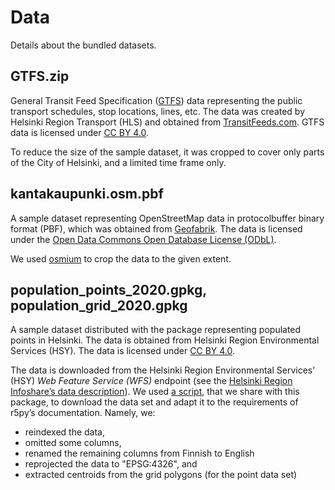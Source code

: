 # Data

Details about the bundled datasets.

## GTFS.zip

General Transit Feed Specification ([GTFS](https://developers.google.com/transit/gtfs/reference)) data representing 
the public transport schedules, stop locations, lines, etc. 
The data was created by Helsinki Region Transport (HLS) and obtained from [TransitFeeds.com](https://transitfeeds.com/p/helsinki-regional-transport/735).
GTFS data is licensed under [CC BY 4.0](https://creativecommons.org/licenses/by/4.0/).

To reduce the size of the sample dataset, it was cropped to cover only parts of the City of Helsinki, and a limited time frame only.

## kantakaupunki.osm.pbf

A sample dataset representing OpenStreetMap data in protocolbuffer binary format (PBF), 
which was obtained from [Geofabrik](https://download.geofabrik.de/europe/finland.html). 
The data is licensed under the [Open Data Commons Open Database License (ODbL)](https://www.openstreetmap.org/copyright).

We used [osmium](https://osmcode.org/osmium-tool/) to crop the data to the given extent.

## population_points_2020.gpkg, population_grid_2020.gpkg

A sample dataset distributed with the package representing populated points in Helsinki. 
The data is obtained from Helsinki Region Environmental Services (HSY). 
The data is licensed under [CC BY 4.0](https://creativecommons.org/licenses/by/4.0/). 

The data is downloaded from the Helsinki Region Environmental Services’ (HSY) *Web Feature Service (WFS)* endpoint (see the [Helsinki Region Infoshare’s data description](https://hri.fi/data/en_GB/dataset/vaestotietoruudukko)). We used [a script](scripts/download_population_grid.py), that we share with this package, to download the data set and adapt it to the requirements of r5py’s documentation. Namely, we:

- reindexed the data,
- omitted some columns,
- renamed the remaining columns from Finnish to English
- reprojected the data to "EPSG:4326", and
- extracted centroids from the grid polygons (for the point data set)
